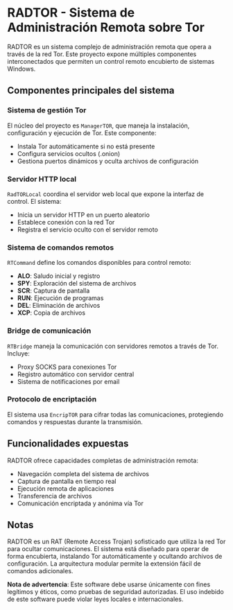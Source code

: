 # RADTOR - Sistema de Administración Remota sobre Tor

RADTOR es un sistema complejo de administración remota que opera a través de la red Tor. Este proyecto expone múltiples componentes interconectados que permiten un control remoto encubierto de sistemas Windows.

## Componentes principales del sistema

### Sistema de gestión Tor
El núcleo del proyecto es `ManagerTOR`, que maneja la instalación, configuración y ejecución de Tor. Este componente:

- Instala Tor automáticamente si no está presente
- Configura servicios ocultos (.onion)
- Gestiona puertos dinámicos y oculta archivos de configuración

### Servidor HTTP local
`RadTORLocal` coordina el servidor web local que expone la interfaz de control. El sistema:

- Inicia un servidor HTTP en un puerto aleatorio
- Establece conexión con la red Tor
- Registra el servicio oculto con el servidor remoto

### Sistema de comandos remotos
`RTCommand` define los comandos disponibles para control remoto:

- **ALO**: Saludo inicial y registro
- **SPY**: Exploración del sistema de archivos
- **SCR**: Captura de pantalla
- **RUN**: Ejecución de programas
- **DEL**: Eliminación de archivos
- **XCP**: Copia de archivos

### Bridge de comunicación
`RTBridge` maneja la comunicación con servidores remotos a través de Tor. Incluye:

- Proxy SOCKS para conexiones Tor
- Registro automático con servidor central
- Sistema de notificaciones por email

### Protocolo de encriptación
El sistema usa `EncripTOR` para cifrar todas las comunicaciones, protegiendo comandos y respuestas durante la transmisión.

## Funcionalidades expuestas

RADTOR ofrece capacidades completas de administración remota:
- Navegación completa del sistema de archivos
- Captura de pantalla en tiempo real
- Ejecución remota de aplicaciones
- Transferencia de archivos
- Comunicación encriptada y anónima vía Tor

## Notas

RADTOR es un RAT (Remote Access Trojan) sofisticado que utiliza la red Tor para ocultar comunicaciones. El sistema está diseñado para operar de forma encubierta, instalando Tor automáticamente y ocultando archivos de configuración. La arquitectura modular permite la extensión fácil de comandos adicionales.

**Nota de advertencia**: Este software debe usarse únicamente con fines legítimos y éticos, como pruebas de seguridad autorizadas. El uso indebido de este software puede violar leyes locales e internacionales.

